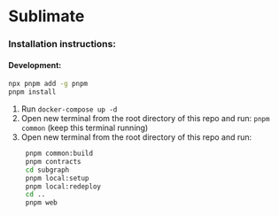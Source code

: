 <!--- -------------------------------------------- -->

# Sublimate

### Installation instructions:

#### Development:

```bash
npx pnpm add -g pnpm
pnpm install
```

1. Run `docker-compose up -d`
2. Open new terminal from the root directory of this repo and run: `pnpm common` (keep this terminal running)
3. Open new terminal from the root directory of this repo and run:
   ```bash
    pnpm common:build
    pnpm contracts
    cd subgraph
    pnpm local:setup
    pnpm local:redeploy
    cd ..
    pnpm web
   ```
